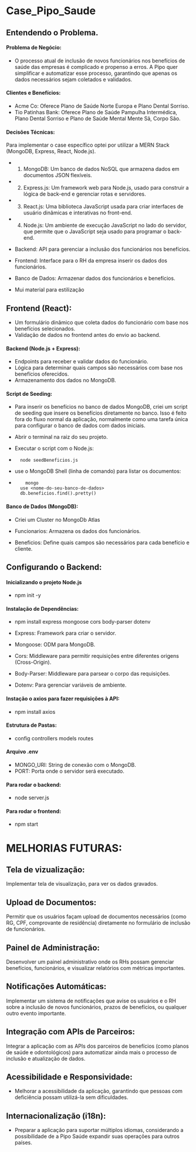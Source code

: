 # Case_Pipo_Saude


## Entendendo o Problema.

#### Problema de Negócio:
- O processo atual de inclusão de novos funcionários nos benefícios de saúde das empresas é complicado e propenso a erros. A Pipo quer simplificar e automatizar esse processo, garantindo que apenas os dados necessários sejam coletados e validados.

#### Clientes e Benefícios:
- Acme Co: Oferece Plano de Saúde Norte Europa e Plano Dental Sorriso.
- Tio Patinhas Bank: Oferece Plano de Saúde Pampulha Intermédica, Plano Dental Sorriso e Plano de Saúde Mental Mente Sã, Corpo São.

#### Decisões Técnicas:

Para implementar o case específico optei por utilizar a  MERN Stack (MongoDB, Express, React, Node.js).

- 1. MongoDB: Um banco de dados NoSQL que armazena dados em documentos JSON flexíveis.
- 2. Express.js: Um framework web para Node.js, usado para construir a lógica de back-end e gerenciar rotas e servidores.
- 3. React.js: Uma biblioteca JavaScript usada para criar interfaces de usuário dinâmicas e interativas no front-end.
- 4. Node.js: Um ambiente de execução JavaScript no lado do servidor, que permite que o JavaScript seja usado para programar o back-end.

- Backend: API para gerenciar a inclusão dos funcionários nos benefícios.
- Frontend: Interface para o RH da empresa inserir os dados dos funcionários.
- Banco de Dados: Armazenar dados dos funcionários e benefícios.
- Mui material para estilização

## Frontend (React):

- Um formulário dinâmico que coleta dados do funcionário com base nos benefícios selecionados.
- Validação de dados no frontend antes do envio ao backend.

#### Backend (Node.js + Express):

- Endpoints para receber e validar dados do funcionário.
- Lógica para determinar quais campos são necessários com base nos benefícios oferecidos.
- Armazenamento dos dados no MongoDB.

#### Script de Seeding: 

- Para inserir os benefícios no banco de dados MongoDB, criei um script de seeding que insere os benefícios diretamente no banco. Isso é feito fora do fluxo normal da aplicação, normalmente como uma tarefa única para configurar o banco de dados com dados iniciais.

- Abrir o terminal na raiz do seu projeto.
- Executar o script com o Node.js:
-       node seedBeneficios.js
-  use o MongoDB Shell (linha de comando) para listar os documentos:
-         mongo
        use <nome-do-seu-banco-de-dados>
        db.beneficios.find().pretty()



#### Banco de Dados (MongoDB):

- Criei um Cluster no MongoDb Atlas

- Funcionarios: Armazena os dados dos funcionários.
- Beneficios: Define quais campos são necessários para cada benefício e cliente.


## Configurando o Backend:

#### Inicializando o projeto Node.js
-  npm init -y

#### Instalação de Dependências:

-  npm install express mongoose cors body-parser dotenv

- Express: Framework para criar o servidor.
- Mongoose: ODM para MongoDB.
- Cors: Middleware para permitir requisições entre diferentes origens (Cross-Origin).
- Body-Parser: Middleware para parsear o corpo das requisições.
- Dotenv: Para gerenciar variáveis de ambiente.

#### Instação o axios para fazer requisições à API:

- npm install axios

#### Estrutura de Pastas:
-   config controllers models routes

#### Arquivo .env

- MONGO_URI: String de conexão com o MongoDB.
- PORT: Porta onde o servidor será executado.

#### Para rodar o backend:

-  node server.js

#### Para rodar o frontend:

- npm start


# MELHORIAS FUTURAS:

## Tela de vizualização:

Implementar tela de visualização, para ver os dados gravados.

## Upload de Documentos:

Permitir que os usuários façam upload de documentos necessários (como RG, CPF, comprovante de residência) diretamente no formulário de inclusão de funcionários.

## Painel de Administração:

Desenvolver um painel administrativo onde os RHs possam gerenciar benefícios, funcionários, e visualizar relatórios com métricas importantes.

## Notificações Automáticas:

Implementar um sistema de notificações que avise os usuários e o RH sobre a inclusão de novos funcionários, prazos de benefícios, ou qualquer outro evento importante.

## Integração com APIs de Parceiros:

Integrar a aplicação com as APIs dos parceiros de benefícios (como planos de saúde e odontológicos) para automatizar ainda mais o processo de inclusão e atualização de dados.

## Acessibilidade e Responsividade:

- Melhorar a acessibilidade da aplicação, garantindo que pessoas com deficiência possam utilizá-la sem dificuldades.

## Internacionalização (i18n):

- Preparar a aplicação para suportar múltiplos idiomas, considerando a possibilidade de a Pipo Saúde expandir suas operações para outros países.